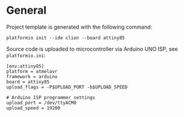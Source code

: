 # General

Project template is generated with the following command:

```
platformio init --ide clion --board attiny85
```

Source code is uploaded to microcontroller via Arduino UNO ISP, see `platformio.ini`:

```
[env:attiny85]
platform = atmelavr
framework = arduino
board = attiny85
upload_flags = -P$UPLOAD_PORT -b$UPLOAD_SPEED

# Arduino ISP programmer settings
upload_port = /dev/ttyACM0
upload_speed = 19200
```